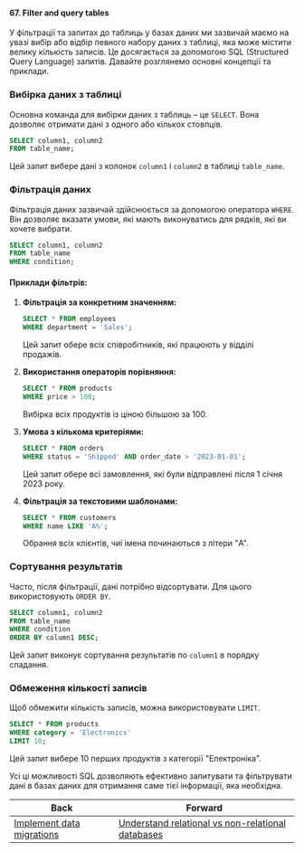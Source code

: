 #### 67. Filter and query tables

У фільтрації та запитах до таблиць у базах даних ми зазвичай маємо на увазі вибір або відбір певного набору даних з таблиці, яка може містити велику кількість записів. Це досягається за допомогою SQL (Structured Query Language) запитів. Давайте розглянемо основні концепції та приклади.

### Вибірка даних з таблиці

Основна команда для вибірки даних з таблиць – це `SELECT`. Вона дозволяє отримати дані з одного або кількох стовпців.

```sql
SELECT column1, column2
FROM table_name;
```

Цей запит вибере дані з колонок `column1` і `column2` в таблиці `table_name`.

### Фільтрація даних

Фільтрація даних зазвичай здійснюється за допомогою оператора `WHERE`. Він дозволяє вказати умови, які мають виконуватись для рядків, які ви хочете вибрати.

```sql
SELECT column1, column2
FROM table_name
WHERE condition;
```

#### Приклади фільтрів:

1. **Фільтрація за конкретним значенням:**

    ```sql
    SELECT * FROM employees
    WHERE department = 'Sales';
    ```

    Цей запит обере всіх співробітників, які працюють у відділі продажів.

2. **Використання операторів порівняння:**

    ```sql
    SELECT * FROM products
    WHERE price > 100;
    ```

    Вибірка всіх продуктів із ціною більшою за 100.

3. **Умова з кількома критеріями:**

    ```sql
    SELECT * FROM orders
    WHERE status = 'Shipped' AND order_date > '2023-01-01';
    ```

    Цей запит обере всі замовлення, які були відправлені після 1 січня 2023 року.

4. **Фільтрація за текстовими шаблонами:**

    ```sql
    SELECT * FROM customers
    WHERE name LIKE 'A%';
    ```

    Обрання всіх клієнтів, чиї імена починаються з літери "A".

### Сортування результатів

Часто, після фільтрації, дані потрібно відсортувати. Для цього використовують `ORDER BY`.

```sql
SELECT column1, column2
FROM table_name
WHERE condition
ORDER BY column1 DESC;
```

Цей запит виконує сортування результатів по `column1` в порядку спадання.

### Обмеження кількості записів

Щоб обмежити кількість записів, можна використовувати `LIMIT`.

```sql
SELECT * FROM products
WHERE category = 'Electronics'
LIMIT 10;
```

Цей запит вибере 10 перших продуктів з категорії "Електроніка".

Усі ці можливості SQL дозволяють ефективно запитувати та фільтрувати дані в базах даних для отримання саме тієї інформації, яка необхідна.

| Back | Forward |
|---|---|
| [Implement data migrations](/ua/junior/database/implement-data-migrations.md)  | [Understand relational vs non-relational databases](/ua/junior/database/understanding-relational-vs-nonrelational-databases.md) |